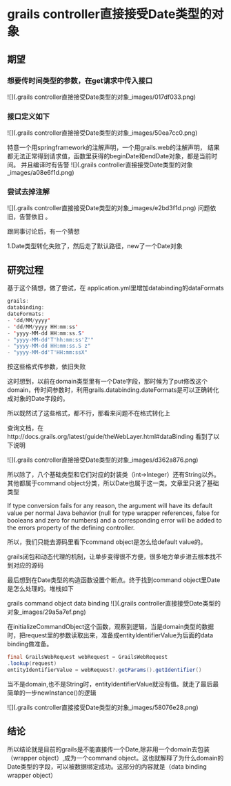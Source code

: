 # grails controller直接接受Date类型的对象

## 期望
### 想要传时间类型的参数，在get请求中传入接口
![](.grails controller直接接受Date类型的对象_images/017df033.png)
### 接口定义如下
![](.grails controller直接接受Date类型的对象_images/50ea7cc0.png)

特意一个用springframework的注解声明，一个用grails.web的注解声明，
结果都无法正常得到请求值，函数里获得的beginDate和endDate对象，都是当前时间。
并且编译时有告警
![](.grails controller直接接受Date类型的对象_images/a08e6f1d.png)
### 尝试去掉注解
![](.grails controller直接接受Date类型的对象_images/e2bd3f1d.png)
问题依旧，告警依旧 。

跟同事讨论后，有一个猜想

1.Date类型转化失败了，然后走了默认路径，new了一个Date对象

## 研究过程


基于这个猜想，做了尝试，在  application.yml里增加databinding的dataFormats
```java
grails:
databinding:
dateFormats:
- 'dd/MM/yyyy'
- 'dd/MM/yyyy HH:mm:ss'
- 'yyyy-MM-dd HH:mm:ss.S'
- "yyyy-MM-dd'T'hh:mm:ss'Z'"
- "yyyy-MM-dd HH:mm:ss.S z"
- "yyyy-MM-dd'T'HH:mm:ssX"
```

按这些格式传参数，依旧失败


这时想到，以前在domain类型里有一个Date字段，那时候为了put修改这个domain，传时间参数时，利用grails.databinding.dateFormats是可以正确转化成对象的Date字段的。

所以既然试了这些格式，都不行，那看来问题不在格式转化上


查询文档，在http://docs.grails.org/latest/guide/theWebLayer.html#dataBinding 看到了以下说明

![](.grails controller直接接受Date类型的对象_images/d362a876.png)

所以除了，八个基础类型和它们对应的封装类（int->Integer）还有String以外。其他都属于command object分类，所以Date也属于这一类。文章里只说了基础类型

 If type conversion fails for any reason, the argument will have its default value per normal Java behavior (null for type wrapper references, false for booleans and zero for numbers) and a corresponding error will be added to the errors property of the defining controller.
 
 所以，我们只能去源码里看下command object是怎么给default value的。
 
 grails闭包和动态代理的机制，让单步变得很不方便，很多地方单步进去根本找不到对应的源码
 
 最后想到在Date类型的构造函数设置个断点。终于找到command object里Date是怎么处理的。堆栈如下


grails command object data binding
![](.grails controller直接接受Date类型的对象_images/29a5a7ef.png)

在initializeCommandObject这个函数，观察到逻辑，当是domain类型的数据时，把request里的参数读取出来，准备成entityIdentifierValue为后面的data binding做准备。

```java
final GrailsWebRequest webRequest = GrailsWebRequest
.lookup(request)
entityIdentifierValue = webRequest?.getParams().getIdentifier()
```

当不是domain,也不是String时，entityIdentifierValue就没有值。就走了最后最简单的一步newInstance()的逻辑

![](.grails controller直接接受Date类型的对象_images/58076e28.png)

## 结论
所以结论就是目前的grails是不能直接传一个Date,除非用一个domain去包装（wrapper object）,成为一个command object。这也就解释了为什么domain的Date类型的字段，可以被数据绑定成功。这部分的内容就是（data binding wrapper object）


